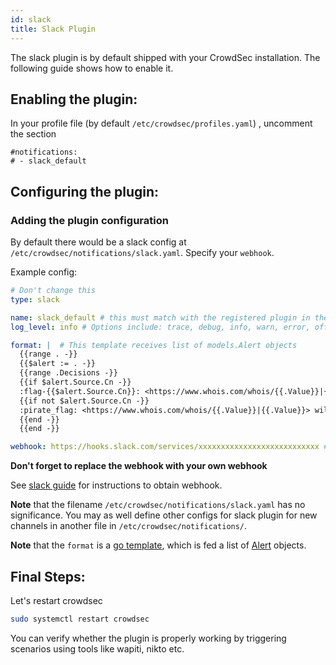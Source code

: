```yaml
---
id: slack
title: Slack Plugin
---
```


The slack plugin is by default shipped with your CrowdSec installation. The following guide shows how to enable it.

## Enabling the plugin:

In your profile file (by default `/etc/crowdsec/profiles.yaml`) , uncomment the section
```
#notifications:
# - slack_default 
```

## Configuring the plugin: 

### Adding the plugin configuration 

By default there would be a slack config at `/etc/crowdsec/notifications/slack.yaml`. Specify your
`webhook`. 

Example config: 

```yaml
# Don't change this
type: slack

name: slack_default # this must match with the registered plugin in the profile
log_level: info # Options include: trace, debug, info, warn, error, off

format: |  # This template receives list of models.Alert objects
  {{range . -}}
  {{$alert := . -}}
  {{range .Decisions -}}
  {{if $alert.Source.Cn -}}
  :flag-{{$alert.Source.Cn}}: <https://www.whois.com/whois/{{.Value}}|{{.Value}}> will get {{.Type}} for next {{.Duration}} for  triggering {{.Scenario}}. <https://www.shodan.io/host/{{.Value}}|Shodan>{{end}}
  {{if not $alert.Source.Cn -}}
  :pirate_flag: <https://www.whois.com/whois/{{.Value}}|{{.Value}}> will get {{.Type}} for next {{.Duration}} for  triggering {{.Scenario}}.  <https://www.shodan.io/host/{{.Value}}|Shodan>{{end}}
  {{end -}}
  {{end -}}

webhook: https://hooks.slack.com/services/xxxxxxxxxxxxxxxxxxxxxxxxxxx # Replace this with your actual webhook URL. This is a slack plugin-specific config.

```

**Don't forget to replace the webhook with your own webhook**

See [slack guide](https://slack.com/intl/en-in/help/articles/115005265063-Incoming-webhooks-for-Slack) for instructions to obtain webhook.

**Note**  that the filename `/etc/crowdsec/notifications/slack.yaml` has no significance. You may as well define other configs for slack plugin for new channels in another file in  `/etc/crowdsec/notifications/`.

**Note** that the `format` is a [go template](https://pkg.go.dev/text/template), which is fed a list of [Alert](https://pkg.go.dev/github.com/crowdsecurity/crowdsec@master/pkg/models#Alert) objects.


## Final Steps:

Let's restart crowdsec

```bash
sudo systemctl restart crowdsec
```

You can verify whether the plugin is properly working by triggering scenarios using tools like wapiti, nikto etc. 